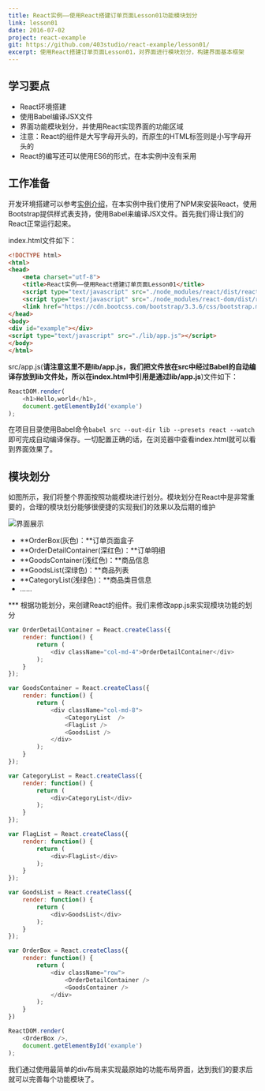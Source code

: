 ```yaml
---
title: React实例——使用React搭建订单页面Lesson01功能模块划分
link: lesson01
date: 2016-07-02
project: react-example
git: https://github.com/403studio/react-example/lesson01/
excerpt: 使用React搭建订单页面Lesson01，对界面进行模块划分，构建界面基本框架
---
```


## 学习要点

* React环境搭建
* 使用Babel编译JSX文件
* 界面功能模块划分，并使用React实现界面的功能区域
* 注意：React的组件是大写字母开头的，而原生的HTML标签则是小写字母开头的
* React的编写还可以使用ES6的形式，在本实例中没有采用

## 工作准备

开发环境搭建可以参考[实例介绍](http://blog.403studio.com/react-example/)，在本实例中我们使用了NPM来安装React，使用Bootstrap提供样式表支持，使用Babel来编译JSX文件。首先我们得让我们的React正常运行起来。

index.html文件如下：

```html
<!DOCTYPE html>
<html>
<head>
    <meta charset="utf-8">
    <title>React实例——使用React搭建订单页面Lesson01</title>
    <script type="text/javascript" src="./node_modules/react/dist/react.js"></script>
    <script type="text/javascript" src="./node_modules/react-dom/dist/react-dom.js"></script>
    <link href="https://cdn.bootcss.com/bootstrap/3.3.6/css/bootstrap.min.css" rel="stylesheet">
</head>
<body>
<div id="example"></div>
<script type="text/javascript" src="./lib/app.js"></script>
</body>
</html>
```

src/app.js(**请注意这里不是lib/app.js，我们把文件放在src中经过Babel的自动编译存放到lib文件处，所以在index.html中引用是通过lib/app.js**)文件如下：

```javascript
ReactDOM.render(
    <h1>Hello,world</h1>,
    document.getElementById('example')
);
```

在项目目录使用Babel命令`babel src --out-dir lib --presets react --watch`即可完成自动编译保存。一切配置正确的话，在浏览器中查看index.html就可以看到界面效果了。

## 模块划分

如图所示，我们将整个界面按照功能模块进行划分。模块划分在React中是非常重要的，合理的模块划分能够很便捷的实现我们的效果以及后期的维护

![界面展示](http://blog.403studio.com/react-example/img/lesson01-01.png)

* **OrderBox(灰色)：**订单页面盒子
* **OrderDetailContainer(深红色)：**订单明细
* **GoodsContainer(浅红色)：**商品信息
* **GoodsList(深绿色)：**商品列表
* **CategoryList(浅绿色)：**商品类目信息
* ......

*** 根据功能划分，来创建React的组件。我们来修改app.js来实现模块功能的划分

```javascript
var OrderDetailContainer = React.createClass({
    render: function() {
        return (
            <div className="col-md-4">OrderDetailContainer</div>
        );
    }
});

var GoodsContainer = React.createClass({
    render: function() {
        return (
            <div className="col-md-8">
                <CategoryList  />
                <FlagList />
                <GoodsList />
            </div>
        );
    }
});

var CategoryList = React.createClass({
    render: function() {
        return (
            <div>CategoryList</div>
        );
    }
});

var FlagList = React.createClass({
    render: function() {
        return (
            <div>FlagList</div>
        );
    }
});

var GoodsList = React.createClass({
    render: function() {
        return (
            <div>GoodsList</div>
        );
    }
});

var OrderBox = React.createClass({
    render: function() {
        return (
            <div className="row">
                <OrderDetailContainer />
                <GoodsContainer />
            </div>
        );
    }
})

ReactDOM.render(
    <OrderBox />,
    document.getElementById('example')
);
```
我们通过使用最简单的div布局来实现最原始的功能布局界面，达到我们的要求后就可以完善每个功能模块了。
